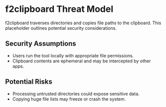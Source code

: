 # f2clipboard Threat Model

f2clipboard traverses directories and copies file paths to the clipboard.
This placeholder outlines potential security considerations.

## Security Assumptions

- Users run the tool locally with appropriate file permissions.
- Clipboard contents are ephemeral and may be intercepted by other apps.

## Potential Risks

- Processing untrusted directories could expose sensitive data.
- Copying huge file lists may freeze or crash the system.

